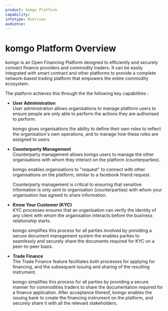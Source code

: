 ```yaml
---
product: komgo Platform
capability: 
infotype: Overview
audience: 
---
```


# komgo Platform Overview

komgo is an Open Financing Platform designed to efficiently and securely connect finance providers and commodity traders. It can be easily integrated with smart contract and other platforms to provide a complete network-based trading platform that empowers the entire commodity ecosystem.

The platform achieves this through the the following key capabilities :

* **User Administration**  
  User administration allows organisations to manage platform users to ensure people are only able to perform the actions they are authorised to perform.

  komgo gives organisations the ability to define their own roles to reflect the organisation's own operations, and to manage how these roles are assigned to users.

* **Counterparty Management**  
  Counterparty management allows komgo users to manage the other organisations with whom they interact on the platform \(counterparties\).

  komgo enables organisations to "request" to connect with other organisations on the platform; similar to a facebook friend request.

  Counterparty management is critical to ensuring that sensitive information is only sent to organisation \(counterparties\) with whom your organisation has agreed to share information.

* **Know Your Customer \(KYC\)**  
  KYC processes ensures that an organisation can verify the identity of any client with whom the organisation interacts before the business relationship starts.

  komgo simplifies this process for all parties involved by providing a secure document management system the enables parties to seamlessly and securely share the documents required for KYC on a peer-to-peer basis.

* **Trade Finance**  
  The Trade Finance feature facilitates both processes for applying for financing, and the subsequent issuing and sharing of the resulting instrument.

  komgo simplifies this process for all parties by providing a secure manner for commodities traders to share the documentation required for a finance application. After acceptance thereof, komgo enables the issuing bank to create the financing instrument on the platform, and securely share it with all the relevant stakeholders.



<!--stackedit_data:
eyJkaXNjdXNzaW9ucyI6eyJ0enliQ1lUYjRMNXNuUERJIjp7In
RleHQiOiJVc2VyIEFkbWluaXN0cmF0aW9uKioiLCJzdGFydCI6
NDcxLCJlbmQiOjQ5Mn19LCJjb21tZW50cyI6eyJZSVY5Q05yMV
lLTEJXMjgxIjp7ImRpc2N1c3Npb25JZCI6InR6eWJDWVRiNEw1
c25QREkiLCJzdWIiOiJnaDo2NjM5MDEwIiwidGV4dCI6IldpbG
wgdGhpcyBidWlsZCBpZiBJIHN0YXJ0IGEgZGlzY3Vzc2lvbiBo
ZXJlIiwiY3JlYXRlZCI6MTU0NDAwOTk1MTc2MX19LCJoaXN0b3
J5IjpbLTgwNTc0NDExMl19
-->